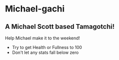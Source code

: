 # Michael-gachi
A Michael Scott based Tamagotchi!
----------------------------------------
Help Michael make it to the weekend!
 - Try to get Health or Fullness to 100
 - Don't let any stats fall below zero
